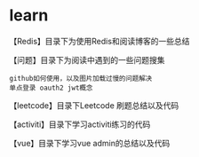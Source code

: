 # learn
【Redis】目录下为使用Redis和阅读博客的一些总结

【问题】目录下为阅读中遇到的一些问题搜集
 
    github如何使用，以及图片加载过慢的问题解决
    单点登录 oauth2 jwt概念

【leetcode】目录下Leetcode 刷题总结以及代码

【activiti】目录下学习activiti练习的代码

【vue】目录下学习vue admin的总结以及代码
